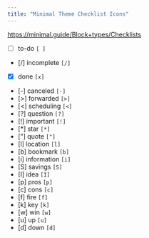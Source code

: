 ```yaml
---
title: "Minimal Theme Checklist Icons"
---
```


https://minimal.guide/Block+types/Checklists

- [ ] to-do `[ ]`
- [/] incomplete `[/]`
- [x] done `[x]`
- [-] canceled `[-]`
- [>] forwarded `[>]`
- [<] scheduling `[<]`
- [?] question `[?]`
- [!] important `[!]`
- [*] star `[*]`
- ["] quote `["]`
- [l] location `[l]`
- [b] bookmark `[b]`
- [i] information `[i]`
- [S] savings `[S]`
- [I] idea `[I]`
- [p] pros `[p]`
- [c] cons `[c]`
- [f] fire `[f]`
- [k] key `[k]`
- [w] win `[w]`
- [u] up `[u]`
- [d] down `[d]`